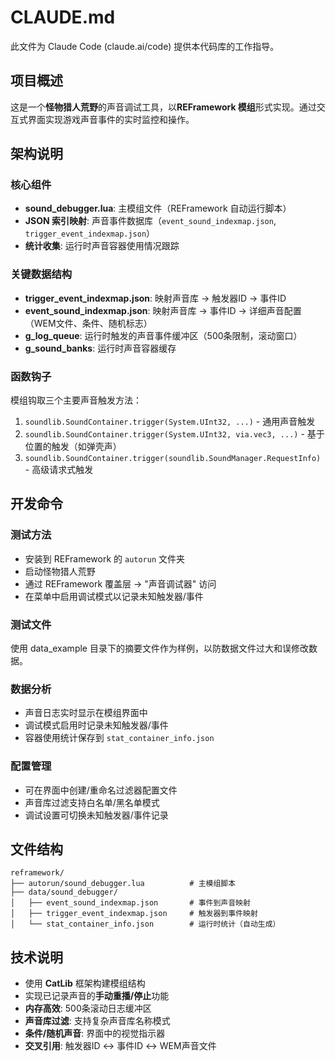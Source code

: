 # CLAUDE.md

此文件为 Claude Code (claude.ai/code) 提供本代码库的工作指导。

## 项目概述

这是一个**怪物猎人荒野**的声音调试工具，以**REFramework 模组**形式实现。通过交互式界面实现游戏声音事件的实时监控和操作。

## 架构说明

### 核心组件

- **sound_debugger.lua**: 主模组文件（REFramework 自动运行脚本）
- **JSON 索引映射**: 声音事件数据库（`event_sound_indexmap.json`, `trigger_event_indexmap.json`）
- **统计收集**: 运行时声音容器使用情况跟踪

### 关键数据结构

- **trigger_event_indexmap.json**: 映射声音库 → 触发器ID → 事件ID
- **event_sound_indexmap.json**: 映射声音库 → 事件ID → 详细声音配置（WEM文件、条件、随机标志）
- **g_log_queue**: 运行时触发的声音事件缓冲区（500条限制，滚动窗口）
- **g_sound_banks**: 运行时声音容器缓存

### 函数钩子

模组钩取三个主要声音触发方法：
1. `soundlib.SoundContainer.trigger(System.UInt32, ...)` - 通用声音触发
2. `soundlib.SoundContainer.trigger(System.UInt32, via.vec3, ...)` - 基于位置的触发（如弹壳声）
3. `soundlib.SoundContainer.trigger(soundlib.SoundManager.RequestInfo)` - 高级请求式触发

## 开发命令

### 测试方法
- 安装到 REFramework 的 `autorun` 文件夹
- 启动怪物猎人荒野
- 通过 REFramework 覆盖层 → "声音调试器" 访问
- 在菜单中启用调试模式以记录未知触发器/事件

### 测试文件

使用 data_example 目录下的摘要文件作为样例，以防数据文件过大和误修改数据。

### 数据分析
- 声音日志实时显示在模组界面中
- 调试模式启用时记录未知触发器/事件
- 容器使用统计保存到 `stat_container_info.json`

### 配置管理
- 可在界面中创建/重命名过滤器配置文件
- 声音库过滤支持白名单/黑名单模式
- 调试设置可切换未知触发器/事件记录

## 文件结构

```
reframework/
├── autorun/sound_debugger.lua          # 主模组脚本
├── data/sound_debugger/
│   ├── event_sound_indexmap.json       # 事件到声音映射
│   ├── trigger_event_indexmap.json     # 触发器到事件映射
│   └── stat_container_info.json        # 运行时统计（自动生成）
```

## 技术说明

- 使用 **CatLib** 框架构建模组结构
- 实现已记录声音的**手动重播/停止**功能
- **内存高效**: 500条滚动日志缓冲区
- **声音库过滤**: 支持复杂声音库名称模式
- **条件/随机声音**: 界面中的视觉指示器
- **交叉引用**: 触发器ID ↔ 事件ID ↔ WEM声音文件
